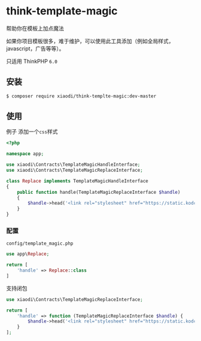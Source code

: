 # think-template-magic
帮助你在模板上加点魔法

如果你项目模板很多，难于维护，可以使用此工具添加（例如全局样式，javascript，广告等等）。

只适用 ThinkPHP `6.0`

## 安装
```sh
$ composer require xiaodi/think-templte-magic:dev-master
```

## 使用
例子 添加一个`css`样式
```php
<?php

namespace app;

use xiaodi\Contracts\TemplateMagicHandleInterface;
use xiaodi\Contracts\TemplateMagicReplaceInterface;

class Replace implements TemplateMagicHandleInterface
{
    public function handle(TemplateMagicReplaceInterface $handle)
    {
        $handle->head('<link rel="stylesheet" href="https://static.kodcloud.com/index/js/lib/bootstrap-3.3.7/css/bootstrap.min.css">');
    }
}

```

### 配置
`config/template_magic.php`

```php
use app\Replace;

return [
    'handle' => Replace::class
]
```

支持闭包
```php
use xiaodi\Contracts\TemplateMagicReplaceInterface;

return [
    'handle' => function (TemplateMagicReplaceInterface $handle) {
        $handle->head('<link rel="stylesheet" href="https://static.kodcloud.com/index/js/lib/bootstrap-3.3.7/css/bootstrap.min.css">');
    }
];

```